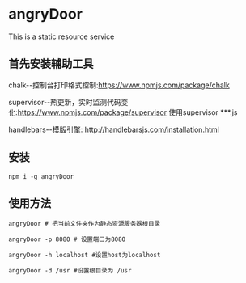 # angryDoor
This is a static resource service

首先安装辅助工具
---

chalk--控制台打印格式控制:https://www.npmjs.com/package/chalk

supervisor--热更新，实时监测代码变化:https://www.npmjs.com/package/supervisor 
使用supervisor ***.js

handlebars--模版引擎: http://handlebarsjs.com/installation.html

安装
---

```
npm i -g angryDoor
```

使用方法
---

```
angryDoor # 把当前文件夹作为静态资源服务器根目录

angryDoor -p 8080 # 设置端口为8080

angryDoor -h localhost #设置host为localhost

angryDoor -d /usr #设置根目录为 /usr

```
